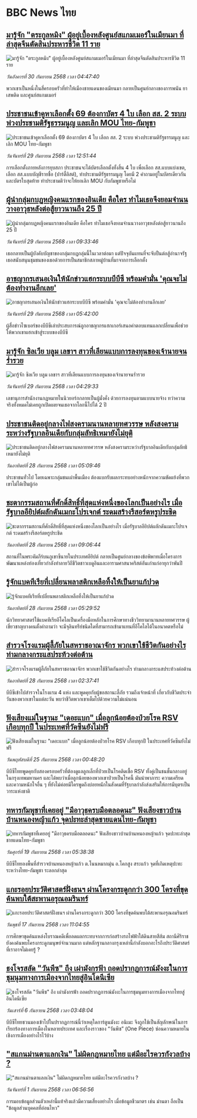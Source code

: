 # BBC News ไทย## [มารู้จัก "ตระกูลหมิง" ผู้อยู่เบื้องหลังศูนย์สแกมเมอร์ในเมียนมา ที่ล่าสุดจีนตัดสินประหารชีวิต 11 ราย ](https://www.bbc.com/thai/articles/c059d0537gzo?at_medium=RSS&at_campaign=rss?at_campaign=githubrss)![มารู้จัก "ตระกูลหมิง" ผู้อยู่เบื้องหลังศูนย์สแกมเมอร์ในเมียนมา ที่ล่าสุดจีนตัดสินประหารชีวิต 11 ราย ](https://ichef.bbci.co.uk/ace/ws/240/cpsprodpb/90e4/live/dedfeba0-9d1b-11f0-aa0c-6923d2781ecc.jpg)_วันอังคารที่ 30 กันยายน 2568 เวลา 04:47:40_พวกเขาเป็นหนึ่งในสี่ครอบครัวที่ทำให้เมืองชายแดนของเมียนมา กลายเป็นศูนย์กลางของการพนัน ยาเสพติด และศูนย์สแกมเมอร์## [ประชาชนเข้าคูหาเลือกตั้ง 69 ต้องกาบัตร 4 ใบ เลือก สส. 2 ระบบ พ่วงประชามติรัฐธรรมนูญ และเลิก MOU ไทย-กัมพูชา](https://www.bbc.com/thai/articles/cqlzglygg3lo?at_medium=RSS&at_campaign=rss?at_campaign=githubrss)![ประชาชนเข้าคูหาเลือกตั้ง 69 ต้องกาบัตร 4 ใบ เลือก สส. 2 ระบบ พ่วงประชามติรัฐธรรมนูญ และเลิก MOU ไทย-กัมพูชา](https://ichef.bbci.co.uk/ace/ws/240/cpsprodpb/2bdf/live/51bb9d60-9d06-11f0-a8fe-677b0b0b2d56.jpg)_วันจันทร์ที่ 29 กันยายน 2568 เวลา 12:51:44_การเลือกตั้งภายหลังการยุบสภา ประชาชนจะได้บัตรเลือกตั้งทั้งสิ้น 4 ใบ เพื่อเลือก สส.แบบแบ่งเขต, เลือก สส.แบบบัญชีรายชื่อ (ปาร์ตี้ลิสต์), ทำประชามติรัฐธรรมนูญ โดยมี 2 คำถามอยู่ในบัตรเดียวกัน และบัตรใบสุดท้าย ทำประชามติว่าจะให้ยกเลิก MOU กับกัมพูชาหรือไม่## [ผู้นำกลุ่มกบฏหญิงคนแรกของอินเดีย คือใคร ทำไมเธอจึงยอมจำนนวางอาวุธหลังต่อสู้ยาวนานถึง 25 ปี](https://www.bbc.com/thai/articles/c87y549q41eo?at_medium=RSS&at_campaign=rss?at_campaign=githubrss)![ผู้นำกลุ่มกบฏหญิงคนแรกของอินเดีย คือใคร ทำไมเธอจึงยอมจำนนวางอาวุธหลังต่อสู้ยาวนานถึง 25 ปี](https://ichef.bbci.co.uk/ace/ws/240/cpsprodpb/1530/live/a3a1f4a0-9539-11f0-84c8-99de564f0440.jpg)_วันจันทร์ที่ 29 กันยายน 2568 เวลา 09:33:46_เธอกลายเป็นผู้บังคับบัญชาของกลุ่มกบฏกลุ่มนี้ในเวลาต่อมา แต่ปัจจุบันแทนที่จะจับปืนต่อสู้อำนาจรัฐ เธอสนับสนุนชุมชนของเธอด้วยการเป็นสมาชิกสภาหมู่บ้านที่มาจากการเลือกตั้ง## [อาชญากรเสนอเงินให้นักข่าวแฮกระบบบีบีซี พร้อมคำมั่น 'คุณจะไม่ต้องทำงานอีกเลย'](https://www.bbc.com/thai/articles/c0knr4r441po?at_medium=RSS&at_campaign=rss?at_campaign=githubrss)![อาชญากรเสนอเงินให้นักข่าวแฮกระบบบีบีซี พร้อมคำมั่น 'คุณจะไม่ต้องทำงานอีกเลย'](https://ichef.bbci.co.uk/ace/ws/240/cpsprodpb/ab6b/live/41344ff0-9784-11f0-a4bc-e5c9e246a537.jpg)_วันจันทร์ที่ 29 กันยายน 2568 เวลา 05:42:00_ผู้สื่อข่าวไซเบอร์ของบีบีซีเล่าประสบการณ์ถูกอาชญากรแฮกเกอร์เสนอค่าตอบแทนแลกเปลี่ยนเพื่อช่วยให้พวกเขาแฮกเข้าสู่ระบบของบีบีซี## [มารู้จัก ซิลเวีย บลูม เลขาฯ สาวที่เลียนแบบการลงทุนของเจ้านายจนร่ำรวย](https://www.bbc.com/thai/articles/cwyrvj5zj01o?at_medium=RSS&at_campaign=rss?at_campaign=githubrss)![มารู้จัก ซิลเวีย บลูม เลขาฯ สาวที่เลียนแบบการลงทุนของเจ้านายจนร่ำรวย](https://ichef.bbci.co.uk/ace/ws/240/cpsprodpb/c893/live/47a662a0-9c62-11f0-b66e-67a4632b8ff2.jpg)_วันจันทร์ที่ 29 กันยายน 2568 เวลา 04:29:33_เลขานุการสำนักงานกฎหมายในนิวยอร์กกลายเป็นผู้มั่งคั่ง ด้วยการลงทุนตามแบบนายจ้าง ทว่าความจริงทั้งหมดไม่เคยถูกเปิดเผยจนเธอจากโลกนี้ไปได้ 2 ปี## [ประชาชนติดอยู่กลางไฟสงครามนานหลายทศวรรษ หลังสงครามระหว่างรัฐบาลอินเดียกับกลุ่มลัทธิเหมายังไม่ยุติ](https://www.bbc.com/thai/articles/cg42gx76dzeo?at_medium=RSS&at_campaign=rss?at_campaign=githubrss)![ประชาชนติดอยู่กลางไฟสงครามนานหลายทศวรรษ หลังสงครามระหว่างรัฐบาลอินเดียกับกลุ่มลัทธิเหมายังไม่ยุติ](https://ichef.bbci.co.uk/ace/ws/240/cpsprodpb/a367/live/daa0c800-990d-11f0-858a-a904eacbef23.jpg)_วันอาทิตย์ที่ 28 กันยายน 2568 เวลา 05:09:46_ประชาชนทั่วไป โดยเฉพาะกลุ่มชนเผ่าพื้นเมือง ต้องแบกรับผลกระทบอย่างหนักจากความขัดแย้งที่พวกเขาไม่ได้เป็นผู้ก่อ## [ชะตากรรมสถานที่ศักดิ์สิทธิ์ที่สุดแห่งหนึ่งของโลกเป็นอย่างไร เมื่อรัฐบาลอียิปต์ผลักดันเมกะโปรเจกต์ ระดมสร้างรีสอร์ตหรูประชิด](https://www.bbc.com/thai/articles/c3drzr022g7o?at_medium=RSS&at_campaign=rss?at_campaign=githubrss)![ชะตากรรมสถานที่ศักดิ์สิทธิ์ที่สุดแห่งหนึ่งของโลกเป็นอย่างไร เมื่อรัฐบาลอียิปต์ผลักดันเมกะโปรเจกต์ ระดมสร้างรีสอร์ตหรูประชิด](https://ichef.bbci.co.uk/ace/ws/240/cpsprodpb/cda7/live/e6f6ba70-88db-11f0-9cf6-cbf3e73ce2b9.jpg)_วันอาทิตย์ที่ 28 กันยายน 2568 เวลา 09:06:44_สถานที่ในพระคัมภีร์บนภูเขาซีนายในประเทศอียิปต์ กลายเป็นศูนย์กลางของข้อพิพาทเมื่อโครงการพัฒนาแหล่งท่องเที่ยวกำลังทำลายวิถีชีวิตชาวเบดูอินและอารามศาสนาคริสต์อันเก่าแก่อายุกว่าพันปี## [รู้จักแบคทีเรียที่เปลี่ยนพลาสติกเหลือทิ้งให้เป็นยาแก้ปวด](https://www.bbc.com/thai/articles/cyv65v8qnrgo?at_medium=RSS&at_campaign=rss?at_campaign=githubrss)![รู้จักแบคทีเรียที่เปลี่ยนพลาสติกเหลือทิ้งให้เป็นยาแก้ปวด](https://ichef.bbci.co.uk/ace/ws/240/cpsprodpb/5330/live/ac20dee0-8c90-11f0-9cf6-cbf3e73ce2b9.jpg)_วันอาทิตย์ที่ 28 กันยายน 2568 เวลา 05:29:52_นักวิทยาศาสตร์ใช้แบคทีเรียอีโคไลเป็นเครื่องมือหลักในการศึกษาทางชีววิทยามานานหลายทศวรรษ
ผู้เชี่ยวชาญบางคนตั้งคำถามว่า จะมีจุลินทรีย์ชนิดใดที่สามารถเข้ามาแทนที่อีโคไลได้ในอนาคตหรือไม่## [สำรวจโรงแรมผู้ลี้ภัยในสหราชอาณาจักร พวกเขาใช้ชีวิตกันอย่างไร ท่ามกลางกระแสประท้วงต่อต้าน](https://www.bbc.com/thai/articles/crl596p4xndo?at_medium=RSS&at_campaign=rss?at_campaign=githubrss)![สำรวจโรงแรมผู้ลี้ภัยในสหราชอาณาจักร พวกเขาใช้ชีวิตกันอย่างไร ท่ามกลางกระแสประท้วงต่อต้าน](https://ichef.bbci.co.uk/ace/ws/240/cpsprodpb/fde1/live/09ab6d70-97c0-11f0-af62-91486a511a31.png)_วันอาทิตย์ที่ 28 กันยายน 2568 เวลา 02:37:41_บีบีซีเข้าไปสำรวจในโรงแรม 4 แห่ง และพูดคุยกับผู้ขอสถานะลี้ภัย รวมถึงเจ้าหน้าที่ เกี่ยวกับชีวิตประจำวันของพวกเขาในแต่ละวัน พบว่าชีวิตพวกเขาเต็มไปด้วยความไม่แน่นอน## [ฟังเสียงแม่ในฐานะ "เดอะแบก" เมื่อลูกน้อยต้องป่วยโรค RSV เกือบทุกปี ในประเทศที่วัคซีนยังไม่ฟรี](https://www.bbc.com/thai/articles/cvgvr9m3kg2o?at_medium=RSS&at_campaign=rss?at_campaign=githubrss)![ฟังเสียงแม่ในฐานะ "เดอะแบก" เมื่อลูกน้อยต้องป่วยโรค RSV เกือบทุกปี ในประเทศที่วัคซีนยังไม่ฟรี](https://ichef.bbci.co.uk/ace/ws/240/cpsprodpb/e712/live/3b1666e0-992c-11f0-af62-91486a511a31.jpg)_วันพฤหัสบดีที่ 25 กันยายน 2568 เวลา 00:48:20_บีบีซีไทยพูดคุยกับสองครอบครัวที่ต้องดูแลลูกเล็กที่ป่วยเป็นโรคติดเชื้อ RSV ทั้งคู่เป็นชนชั้นกลางอยู่ในกรุงเทพมหานคร และได้พบว่าเมื่อลูกน้อยของพวกเขาป่วยเป็นโรคนี้ มันนำพาภาระ ความเครียด และความหนักใจอื่น ๆ ที่ยังไม่ค่อยมีใครพูดถึงบ่อยหนักในสังคมที่รัฐบาลกำลังส่งเสริมให้การมีบุตรเป็นวาระแห่งชาติ## [ทหารกัมพูชาที่เคยอยู่ "มีอาวุธครบมือตลอดนะ" ฟังเสียงชาวบ้านบ้านหนองหญ้าแก้ว จุดปะทะล่าสุดชายแดนไทย-กัมพูชา](https://www.bbc.com/thai/articles/c62ldp88l84o?at_medium=RSS&at_campaign=rss?at_campaign=githubrss)![ทหารกัมพูชาที่เคยอยู่ "มีอาวุธครบมือตลอดนะ" ฟังเสียงชาวบ้านบ้านหนองหญ้าแก้ว จุดปะทะล่าสุดชายแดนไทย-กัมพูชา](https://ichef.bbci.co.uk/ace/ws/240/cpsprodpb/d683/live/27625750-951a-11f0-b391-6936825093bd.jpg)_วันศุกร์ที่ 19 กันยายน 2568 เวลา 05:38:38_บีบีซีไทยลงพื้นที่สำรวจบ้านหนองหญ้าแก้ว ต.โนนหมากมุ่น อ.โคกสูง สระแก้ว จุดที่เกิดเหตุปะทะระหว่างไทย-กัมพูชา ระลอกล่าสุด## [แกะรอยประวัติศาสตร์ฝั่งธนฯ ผ่านโครงกระดูกกว่า 300 โครงที่ขุดค้นพบใต้สะพานอรุณอมรินทร์](https://www.bbc.com/thai/articles/cx2r4nl53leo?at_medium=RSS&at_campaign=rss?at_campaign=githubrss)![แกะรอยประวัติศาสตร์ฝั่งธนฯ ผ่านโครงกระดูกกว่า 300 โครงที่ขุดค้นพบใต้สะพานอรุณอมรินทร์](https://ichef.bbci.co.uk/ace/ws/240/cpsprodpb/34a6/live/54b03360-9391-11f0-9cf6-cbf3e73ce2b9.jpg)_วันพุธที่ 17 กันยายน 2568 เวลา 11:04:55_การศึกษาขุดค้นแหล่งโบราณคดีเพื่อลดผลกระทบจากการก่อสร้างรถไฟฟ้าใต้ดินสายสีส้ม สถานีศิริราช ยังคงค้นพบโครงกระดูกมนุษย์จำนวนมาก แต่หลักฐานกลางกรุงเหล่านี้กำลังบอกอะไรถึงประวัติศาสตร์ที่เราอาจไม่เคยรู้ ?## [ธงโจรสลัด "วันพีซ" ถึง เผ่ามังกรฟ้า ถอดปรากฏการณ์มังงะในการชุมนุมทางการเมืองจากไทยสู่อินโดนีเซีย](https://www.bbc.com/thai/articles/cm2123j7vlyo?at_medium=RSS&at_campaign=rss?at_campaign=githubrss)![ธงโจรสลัด "วันพีซ" ถึง เผ่ามังกรฟ้า ถอดปรากฏการณ์มังงะในการชุมนุมทางการเมืองจากไทยสู่อินโดนีเซีย](https://ichef.bbci.co.uk/ace/ws/240/cpsprodpb/5ae3/live/e67034c0-87bc-11f0-84c8-99de564f0440.jpg)_วันเสาร์ที่ 6 กันยายน 2568 เวลา 03:48:04_บีบีซีไทยชวนมองเข้าไปในปรากฏการณ์นี้ว่าเหตุใดการ์ตูนมังงะ อนิเมะ จึงถูกใช้เป็นสัญลักษณ์ในการเรียกร้องทางการเมืองในหลายประเทศ และเรื่องราวของ “วันพีซ” (One Piece)  ซ่อนความหมายในเชิงการเมืองอย่างไรไว้บ้าง## ["สแกนม่านตาแลกเงิน" ไม่ผิดกฎหมายไทย แต่มีอะไรควรกังวลบ้าง ?](https://www.bbc.com/thai/articles/ce83x2zgz4eo?at_medium=RSS&at_campaign=rss?at_campaign=githubrss)!["สแกนม่านตาแลกเงิน" ไม่ผิดกฎหมายไทย แต่มีอะไรควรกังวลบ้าง ?](https://ichef.bbci.co.uk/ace/ws/240/cpsprodpb/2eac/live/cfc707c0-84c0-11f0-9cf6-cbf3e73ce2b9.jpg)_วันจันทร์ที่ 1 กันยายน 2568 เวลา 06:56:56_การมอบข้อมูลส่วนตัวเหล่านี้แท้จริงแล้วมีความเสี่ยงอย่างไร เมื่อข้อมูลชีวมาตร เช่น ม่านตา ถือเป็น "ข้อมูลส่วนบุคคลที่อ่อนไหว"